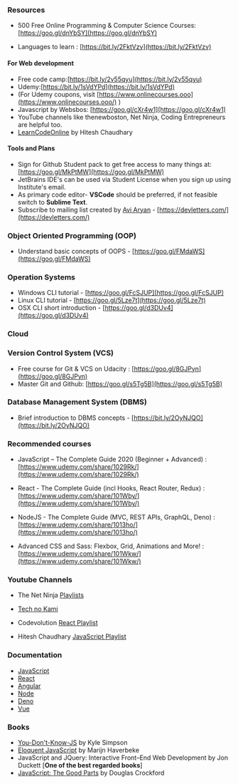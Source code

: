 ### Resources

- 500 Free Online Programming &amp; Computer Science Courses: [https://goo.gl/dnYbSY](https://goo.gl/dnYbSY)

- Languages to learn : [https://bit.ly/2FktVzv](https://bit.ly/2FktVzv)

#### For Web development

- Free code camp:[https://bit.ly/2v55qyu](https://bit.ly/2v55qyu)
- Udemy:[https://bit.ly/1sVdYPd](https://bit.ly/1sVdYPd)
- (For Udemy coupons, visit [https://www.onlinecourses.ooo](https://www.onlinecourses.ooo/) )
- Javascript by Websbos: [https://goo.gl/cXr4w1](https://goo.gl/cXr4w1)
- YouTube channels like thenewboston, Net Ninja, Coding Entrepreneurs are helpful too.
- [LearnCodeOnline](https://courses.learncodeonline.in/learn) by Hitesh Chaudhary 

#### Tools and Plans

- Sign for Github Student pack to get free access to many things at: [https://goo.gl/MkPtMW](https://goo.gl/MkPtMW)
- JetBrains IDE&#39;s can be used via Student License when you sign up using Institute&#39;s email.
- As primary code editor- **VSCode** should be preferred, if not feasible switch to **Sublime Text**.
- Subscribe to mailing list created by [Avi Aryan](https://github.com/aviaryan/) - [https://devletters.com/](https://devletters.com/)

### Object Oriented Programming (OOP)

- Understand basic concepts of OOPS - [https://goo.gl/FMdaWS](https://goo.gl/FMdaWS)

### Operation Systems

- Windows CLI tutorial - [https://goo.gl/FcSJUP](https://goo.gl/FcSJUP)
- Linux CLI tutorial - [https://goo.gl/5Lze7t](https://goo.gl/5Lze7t)
- OSX CLI short introduction - [https://goo.gl/d3DUv4](https://goo.gl/d3DUv4)

### Cloud

### Version Control System (VCS)

- Free course for Git &amp; VCS on Udacity : [https://goo.gl/8GJPyn](https://goo.gl/8GJPyn)
- Master Git and Github: [https://goo.gl/s5Tg5B](https://goo.gl/s5Tg5B)

### Database Management System (DBMS)

- Brief introduction to DBMS concepts - [https://bit.ly/2OyNJQO](https://bit.ly/2OyNJQO)

### Recommended courses 

- JavaScript – The Complete Guide 2020 (Beginner + Advanced) : [https://www.udemy.com/share/1029Rk/](https://www.udemy.com/share/1029Rk/)

- React - The Complete Guide (incl Hooks, React Router, Redux) : [https://www.udemy.com/share/101Wby/](https://www.udemy.com/share/101Wby/)

- NodeJS - The Complete Guide (MVC, REST APIs, GraphQL, Deno) : [https://www.udemy.com/share/1013ho/](https://www.udemy.com/share/1013ho/)

- Advanced CSS and Sass: Flexbox, Grid, Animations and More! : [https://www.udemy.com/share/101Wkw/](https://www.udemy.com/share/101Wkw/)

### Youtube Channels 

- The Net Ninja [Playlists](https://www.youtube.com/channel/UCW5YeuERMmlnqo4oq8vwUpg/playlists)

- [Tech no Kami](https://www.youtube.com/channel/UCEOlPDwCfKExEiyBrIo4gOg/featured)

- Codevolution [React Playlist](https://www.youtube.com/playlist?list=PLC3y8-rFHvwgg3vaYJgHGnModB54rxOk3)

- Hitesh Chaudhary [JavaScript Playlist](https://www.youtube.com/playlist?list=PLC3y8-rFHvwgg3vaYJgHGnModB54rxOk3)

### Documentation

- [JavaScript](https://developer.mozilla.org/en-US/docs/Web/javascript)
- [React](https://reactjs.org/docs/getting-started.html)
- [Angular](https://angular.io/docs)
- [Node](https://nodejs.org/en/docs/)
- [Deno](https://doc.deno.land/https/github.com/denoland/deno/releases/latest/download/lib.deno.d.ts)
- [Vue](https://vuejs.org/v2/guide/)

### Books

- [You-Don't-Know-JS](https://github.com/getify/You-Dont-Know-JS) by Kyle Simpson
- [Eloquent JavaScript](https://eloquentjavascript.net/Eloquent_JavaScript.pdf) by Marijn Haverbeke
- JavaScript and JQuery: Interactive Front–End Web Development by Jon Duckett [**One of the best regarded books**]
- [JavaScript: The Good Parts](https://www.academia.edu/40689789/JavaScript_The_Good_Parts_by_Douglas_Crockford) by Douglas Crockford

